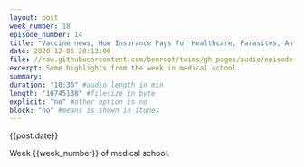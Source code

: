 ```yaml
---
layout: post
week_number: 18
episode_number: 14
title: "Vaccine news, How Insurance Pays for Healthcare, Parasites, Antibiotics"
date: 2020-12-06 20:13:00
file: //raw.githubusercontent.com/benroot/twims/gh-pages/audio/episode-15.mp3
excerpt: Some highlights from the week in medical school.
summary: 
duration: "10:36" #audio length in min
length: "10745138" #filesize in byte
explicit: "no" #other option is no
block: "no" #means is shown in itunes
---
```

{{post.date}}

Week {{week_number}} of medical school. 
